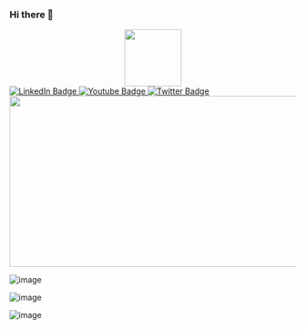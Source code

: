### Hi there 👋

<!--
**Olexandr88/Olexandr88** is a ✨ _special_ ✨ repository because its `README.md` (this file) appears on your GitHub profile.

Here are some ideas to get you started:

- 🔭 I’m currently working on ...
- 🌱 I’m currently learning ...
- 👯 I’m looking to collaborate on ...
- 🤔 I’m looking for help with ...
- 💬 Ask me about ...
- 📫 How to reach me: ...
- 😄 Pronouns: ...
- ⚡ Fun fact: ...
-->

<div id="header" align="center"> <img src="https://media.giphy.com/media/M9gbBd9nbDrOTu1Mqx/giphy.gif" width="100"/> </div>

<div id="badges"> <a href="your-linkedin-URL"> <img src="https://img.shields.io/badge/LinkedIn-blue?style=for-the-badge&logo=linkedin&logoColor=white" alt="LinkedIn Badge"/> </a> <a href="your-youtube-URL"> <img src="https://img.shields.io/badge/YouTube-red?style=for-the-badge&logo=youtube&logoColor=white" alt="Youtube Badge"/> </a> <a href="your-twitter-URL"> <img src="https://img.shields.io/badge/Twitter-blue?style=for-the-badge&logo=twitter&logoColor=white" alt="Twitter Badge"/> </a> </div>

<div align="center"> <img src="https://media.giphy.com/media/dWesBcTLavkZuG35MI/giphy.gif" width="600" height="300"/> </div>

<img src="https://komarev.com/ghpvc/?username=your-github-username&style=flat-square&color=blue" alt=""/>

![image](https://user-images.githubusercontent.com/93856062/211005509-da7ec497-9e93-4c7a-93c5-ab0d29af31a4.png)

![image](https://user-images.githubusercontent.com/93856062/211005953-496377a9-52b7-4b85-aa30-03afe855c899.png)

![image](https://user-images.githubusercontent.com/93856062/211310504-a42a753d-8768-4c8c-a208-496e2319a15f.png)



           
